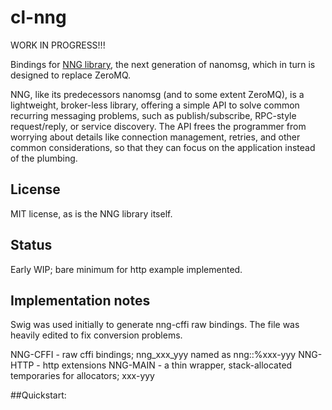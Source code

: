# cl-nng

WORK IN PROGRESS!!!

Bindings for [NNG library](https://github.com/nanomsg/nng), the next generation of nanomsg, which in turn is designed to replace ZeroMQ.

NNG, like its predecessors nanomsg (and to some extent ZeroMQ), is a lightweight, broker-less library, offering a simple API to solve common recurring messaging problems, such as publish/subscribe, RPC-style request/reply, or service discovery. The API frees the programmer from worrying about details like connection management, retries, and other common considerations, so that they can focus on the application instead of the plumbing.

## License 

MIT license, as is the NNG library itself.

## Status

Early WIP; bare minimum for http example implemented.

## Implementation notes

Swig was used initially to generate nng-cffi raw bindings.  The file was heavily edited to fix conversion problems. 

NNG-CFFI - raw cffi bindings; nng_xxx_yyy named as nng::%xxx-yyy
NNG-HTTP - http extensions
NNG-MAIN - a thin wrapper, stack-allocated temporaries for allocators; xxx-yyy


##Quickstart:


